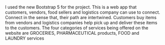 I used the new Bootstrap 5 for the project.
This is a web app that customers, vendors, food sellers and logistics company can use to connect.
Connect in the sense that, their path are intertwined. Customers buy items from vendors and logistics companies help pick up and deliver these items to the customers.
The four categories of services being offered on the website are GROCERIES, PHARMACEUTICAL products, FOOD and LAUNDRY services
